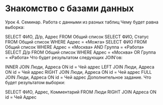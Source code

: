 # Знакомство с базами данных

Урок 4. Семинар. Работа с данными из разных таблиц
Чему будет равна выборка:

SELECT ФИО, Д/р, Адрес FROM Общий список
SELECT ФИО, Статус FROM Общий список WHERE Адрес = «Можга»
SELECT ФИО FROM Общий список WHERE Адрес = «Москва» AND Группа = «Работа»
SELECT Д/р FROM Общий список WHERE Адрес = «Москва» OR Группа = «Работа»
Что будет результатом следующих JOIN’ов:

INNER JOIN Люди, Адреса ON id = Чей адрес
LEFT JOIN Люди, Адреса ON id = Чей адрес
RIGHT JOIN Люди, Адреса ON id = Чей адрес
FULL JOIN Люди, Адреса ON id = Чей адрес
Дополнительное задание. Что будет результатом выборки:

SELECT ФИО, Адрес, Комментарий FROM Люди RIGHT JOIN Адреса ON id = Чей Адрес
